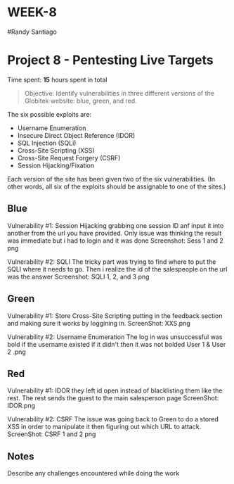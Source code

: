 # WEEK-8
#Randy Santiago
#
# Project 8 - Pentesting Live Targets

Time spent: **15** hours spent in total

> Objective: Identify vulnerabilities in three different versions of the Globitek website: blue, green, and red.

The six possible exploits are:
* Username Enumeration
* Insecure Direct Object Reference (IDOR)
* SQL Injection (SQLi)
* Cross-Site Scripting (XSS)
* Cross-Site Request Forgery (CSRF)
* Session Hijacking/Fixation

Each version of the site has been given two of the six vulnerabilities. (In other words, all six of the exploits should be assignable to one of the sites.)

## Blue

Vulnerability #1: Session Hijacking
                    grabbing one session ID anf input it into another from the url you have provided. Only issue was thinking the result was immediate but i had to login and it was done
                Screenshot: Sess 1 and 2 png

Vulnerability #2: SQLI
                    The tricky part was trying to find where to put the SQLI where it needs to go. Then i realize the id of the salespeople on the url was the answer
                Screenshot: SQLI 1, 2, and 3 png


## Green

Vulnerability #1: Store Cross-Site Scripting
                putting <script>alert('Mallory found the XSS!');</script> in the feedback section and making sure it works by loggining in.
                ScreenShot: XXS.png

Vulnerability #2: Username Enumeration
                The log in was unsuccessful was bold if the username existed if it didn't then it was not bolded
                User 1 & User 2 .png

## Red

Vulnerability #1: IDOR
                    they left id open instead of blacklisting them like the rest. The rest sends the guest to the main salesperson page
                    ScreenShot: IDOR.png

Vulnerability #2: CSRF
                    The issue was going back to Green to do a stored XSS in order to manipulate it then figuring out which URL to attack.
                    ScreenShot: CSRF 1 and 2 png


## Notes

Describe any challenges encountered while doing the work
